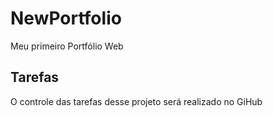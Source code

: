 # NewPortfolio
Meu primeiro Portfólio Web


## Tarefas

O controle das tarefas desse projeto será realizado no GiHub